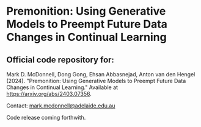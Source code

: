 # Premonition: Using Generative Models to Preempt Future Data Changes in Continual Learning

## Official code repository for:

Mark D. McDonnell, Dong Gong, Ehsan Abbasnejad, Anton van den Hengel (2024). "Premonition: Using Generative Models to Preempt Future Data Changes in Continual Learning." Available at <https://arxiv.org/abs/2403.07356>.

Contact: <mark.mcdonnell@adelaide.edu.au>

Code release coming forthwith.
